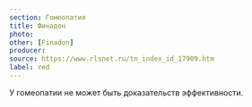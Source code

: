 ```yaml
---
section: Гомеопатия
title: Финадон
photo: 
other: [Finadon]
producer: 
source: https://www.rlsnet.ru/tn_index_id_17909.htm
label: red
---
```


У гомеопатии не может быть доказательств эффективности.
